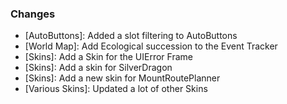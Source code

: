 ### Changes ###

  * [AutoButtons]: Added a slot filtering to AutoButtons
  * [World Map]: Add Ecological succession to the Event Tracker
  * [Skins]: Add a Skin for the UIError Frame
  * [Skins]: Add a skin for SilverDragon
  * [Skins]: Add a new skin for MountRoutePlanner
  * [Various Skins]: Updated a lot of other Skins
